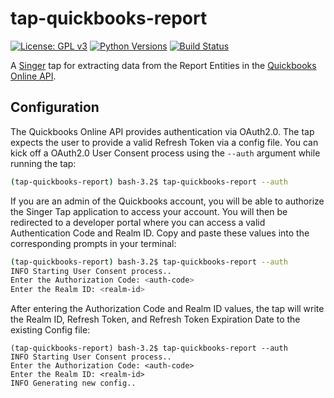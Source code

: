 # tap-quickbooks-report
[![License: GPL v3](https://img.shields.io/badge/License-GPLv3-blue.svg)](https://www.gnu.org/licenses/gpl-3.0)
[![Python Versions](https://img.shields.io/badge/python-3.6%20%7C%203.7-blue.svg)](https://pypi.python.org/pypi/ansicolortags/)
[![Build Status](https://travis-ci.com/goodeggs/tap-quickbooks-report.svg?branch=master)](https://travis-ci.com/goodeggs/tap-quickbooks-report.svg?branch=master)

A [Singer](https://www.singer.io/) tap for extracting data from the Report Entities in the [Quickbooks Online API](https://developer.intuit.com/app/developer/qbo/docs/api/accounting/report-entities).

## Configuration

The Quickbooks Online API provides authentication via OAuth2.0. The tap expects the user to provide a valid Refresh Token via a config file. You can kick off
a OAuth2.0 User Consent process using the `--auth` argument while running the tap:

```bash
(tap-quickbooks-report) bash-3.2$ tap-quickbooks-report --auth
```

If you are an admin of the Quickbooks account, you will be able to authorize the Singer Tap application to access your account. You will then be redirected to a developer portal where you can access a valid Authentication Code and Realm ID. Copy and paste these values into the corresponding prompts in your terminal:

```bash
(tap-quickbooks-report) bash-3.2$ tap-quickbooks-report --auth
INFO Starting User Consent process..
Enter the Authorization Code: <auth-code>
Enter the Realm ID: <realm-id>
```

After entering the Authorization Code and Realm ID values, the tap will write the Realm ID, Refresh Token, and Refresh Token Expiration Date to the existing Config file:

```
(tap-quickbooks-report) bash-3.2$ tap-quickbooks-report --auth
INFO Starting User Consent process..
Enter the Authorization Code: <auth-code>
Enter the Realm ID: <realm-id>
INFO Generating new config..
```
